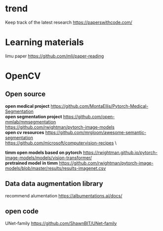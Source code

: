 

# trend
Keep track of the latest research https://paperswithcode.com/

# Learning materials
limu paper https://github.com/mli/paper-reading

# OpenCV
## Open source
**open medical project** https://github.com/MontaEllis/Pytorch-Medical-Segmentation \
**open segmentation project** https://github.com/open-mmlab/mmsegmentation  \
https://github.com/rwightman/pytorch-image-models \
**open cv resources** https://github.com/mrgloom/awesome-semantic-segmentation \
https://github.com/microsoft/computervision-recipes \

**timm open models based on pytorch** https://rwightman.github.io/pytorch-image-models/models/vision-transformer/ \
**pretrained model in timm** https://github.com/rwightman/pytorch-image-models/blob/master/results/results-imagenet.csv

## Data data augmentation library
recommend alumentation https://albumentations.ai/docs/


## open code
UNet-family https://github.com/ShawnBIT/UNet-family

